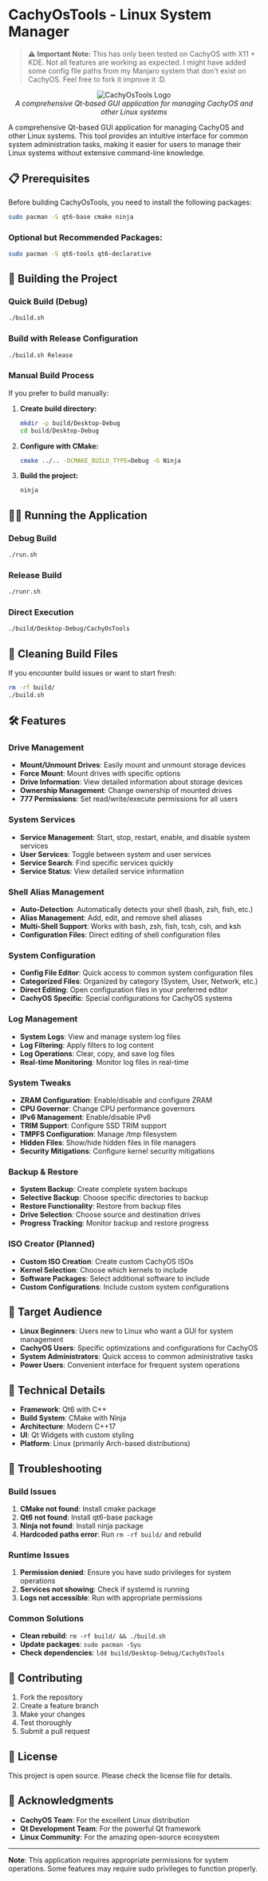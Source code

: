 # CachyOsTools - Linux System Manager

> **⚠️ Important Note:** This has only been tested on CachyOS with X11 + KDE. Not all features are working as expected. I might have added some config file paths from my Manjaro system that don't exist on CachyOS. Feel free to fork it improve it :D.

<div align="center">
  <img src="images/logo.png" alt="CachyOsTools Logo">
  <br>
  <em>A comprehensive Qt-based GUI application for managing CachyOS and other Linux systems</em>
</div>

A comprehensive Qt-based GUI application for managing CachyOS and other Linux systems. This tool provides an intuitive interface for common system administration tasks, making it easier for users to manage their Linux systems without extensive command-line knowledge.

## 📋 Prerequisites

Before building CachyOsTools, you need to install the following packages:

```bash
sudo pacman -S qt6-base cmake ninja
```

### Optional but Recommended Packages:
```bash
sudo pacman -S qt6-tools qt6-declarative
```

## 🚀 Building the Project

### Quick Build (Debug)
```bash
./build.sh
```

### Build with Release Configuration
```bash
./build.sh Release
```

### Manual Build Process
If you prefer to build manually:

1. **Create build directory:**
   ```bash
   mkdir -p build/Desktop-Debug
   cd build/Desktop-Debug
   ```

2. **Configure with CMake:**
   ```bash
   cmake ../.. -DCMAKE_BUILD_TYPE=Debug -G Ninja
   ```

3. **Build the project:**
   ```bash
   ninja
   ```

## 🏃‍♂️ Running the Application

### Debug Build
```bash
./run.sh
```

### Release Build
```bash
./runr.sh
```

### Direct Execution
```bash
./build/Desktop-Debug/CachyOsTools
```

## 🧹 Cleaning Build Files

If you encounter build issues or want to start fresh:

```bash
rm -rf build/
./build.sh
```

## 🛠️ Features

### Drive Management
- **Mount/Unmount Drives**: Easily mount and unmount storage devices
- **Force Mount**: Mount drives with specific options
- **Drive Information**: View detailed information about storage devices
- **Ownership Management**: Change ownership of mounted drives
- **777 Permissions**: Set read/write/execute permissions for all users

### System Services
- **Service Management**: Start, stop, restart, enable, and disable system services
- **User Services**: Toggle between system and user services
- **Service Search**: Find specific services quickly
- **Service Status**: View detailed service information

### Shell Alias Management
- **Auto-Detection**: Automatically detects your shell (bash, zsh, fish, etc.)
- **Alias Management**: Add, edit, and remove shell aliases
- **Multi-Shell Support**: Works with bash, zsh, fish, tcsh, csh, and ksh
- **Configuration Files**: Direct editing of shell configuration files

### System Configuration
- **Config File Editor**: Quick access to common system configuration files
- **Categorized Files**: Organized by category (System, User, Network, etc.)
- **Direct Editing**: Open configuration files in your preferred editor
- **CachyOS Specific**: Special configurations for CachyOS systems

### Log Management
- **System Logs**: View and manage system log files
- **Log Filtering**: Apply filters to log content
- **Log Operations**: Clear, copy, and save log files
- **Real-time Monitoring**: Monitor log files in real-time

### System Tweaks
- **ZRAM Configuration**: Enable/disable and configure ZRAM
- **CPU Governor**: Change CPU performance governors
- **IPv6 Management**: Enable/disable IPv6
- **TRIM Support**: Configure SSD TRIM support
- **TMPFS Configuration**: Manage /tmp filesystem
- **Hidden Files**: Show/hide hidden files in file managers
- **Security Mitigations**: Configure kernel security mitigations

### Backup & Restore
- **System Backup**: Create complete system backups
- **Selective Backup**: Choose specific directories to backup
- **Restore Functionality**: Restore from backup files
- **Drive Selection**: Choose source and destination drives
- **Progress Tracking**: Monitor backup and restore progress

### ISO Creator (Planned)
- **Custom ISO Creation**: Create custom CachyOS ISOs
- **Kernel Selection**: Choose which kernels to include
- **Software Packages**: Select additional software to include
- **Custom Configurations**: Include custom system configurations

## 🎯 Target Audience

- **Linux Beginners**: Users new to Linux who want a GUI for system management
- **CachyOS Users**: Specific optimizations and configurations for CachyOS
- **System Administrators**: Quick access to common administrative tasks
- **Power Users**: Convenient interface for frequent system operations

## 🔧 Technical Details

- **Framework**: Qt6 with C++
- **Build System**: CMake with Ninja
- **Architecture**: Modern C++17
- **UI**: Qt Widgets with custom styling
- **Platform**: Linux (primarily Arch-based distributions)

## 🐛 Troubleshooting

### Build Issues
1. **CMake not found**: Install cmake package
2. **Qt6 not found**: Install qt6-base package
3. **Ninja not found**: Install ninja package
4. **Hardcoded paths error**: Run `rm -rf build/` and rebuild

### Runtime Issues
1. **Permission denied**: Ensure you have sudo privileges for system operations
2. **Services not showing**: Check if systemd is running
3. **Logs not accessible**: Run with appropriate permissions

### Common Solutions
- **Clean rebuild**: `rm -rf build/ && ./build.sh`
- **Update packages**: `sudo pacman -Syu`
- **Check dependencies**: `ldd build/Desktop-Debug/CachyOsTools`

## 🤝 Contributing

1. Fork the repository
2. Create a feature branch
3. Make your changes
4. Test thoroughly
5. Submit a pull request

## 📄 License

This project is open source. Please check the license file for details.

## 🙏 Acknowledgments

- **CachyOS Team**: For the excellent Linux distribution
- **Qt Development Team**: For the powerful Qt framework
- **Linux Community**: For the amazing open-source ecosystem

---

**Note**: This application requires appropriate permissions for system operations. Some features may require sudo privileges to function properly. 